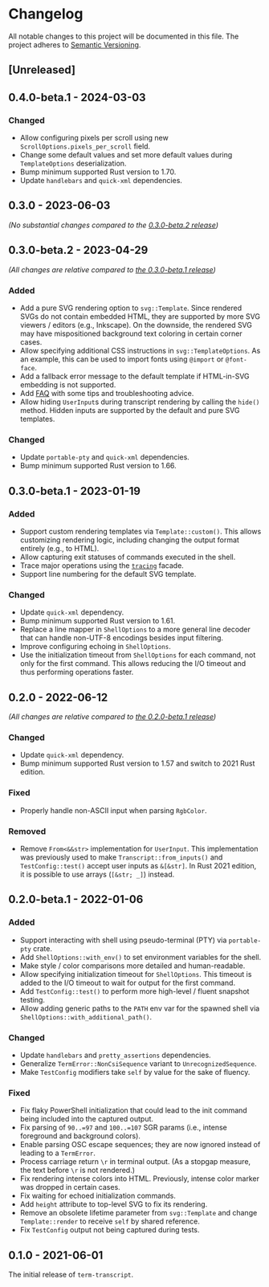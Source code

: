 # Changelog

All notable changes to this project will be documented in this file.
The project adheres to [Semantic Versioning](http://semver.org/spec/v2.0.0.html).

## [Unreleased]

## 0.4.0-beta.1 - 2024-03-03

### Changed

- Allow configuring pixels per scroll using new `ScrollOptions.pixels_per_scroll` field.
- Change some default values and set more default values during `TemplateOptions` deserialization.
- Bump minimum supported Rust version to 1.70.
- Update `handlebars` and `quick-xml` dependencies.

## 0.3.0 - 2023-06-03

*(No substantial changes compared to the [0.3.0-beta.2 release](#030-beta2---2023-04-29))*

## 0.3.0-beta.2 - 2023-04-29

*(All changes are relative compared to [the 0.3.0-beta.1 release](#030-beta1---2023-01-19))*

### Added

- Add a pure SVG rendering option to `svg::Template`. Since rendered SVGs do not contain
  embedded HTML, they are supported by more SVG viewers / editors (e.g., Inkscape).
  On the downside, the rendered SVG may have mispositioned background text coloring
  in certain corner cases.
- Allow specifying additional CSS instructions in `svg::TemplateOptions`.
  As an example, this can be used to import fonts using `@import` or `@font-face`.
- Add a fallback error message to the default template if HTML-in-SVG embedding
  is not supported.
- Add [FAQ](FAQ.md) with some tips and troubleshooting advice.
- Allow hiding `UserInput`s during transcript rendering by calling the `hide()` method.
  Hidden inputs are supported by the default and pure SVG templates.

### Changed

- Update `portable-pty` and `quick-xml` dependencies.
- Bump minimum supported Rust version to 1.66.

## 0.3.0-beta.1 - 2023-01-19

### Added

- Support custom rendering templates via `Template::custom()`. 
  This allows customizing rendering logic, including changing the output format
  entirely (e.g., to HTML).
- Allow capturing exit statuses of commands executed in the shell.
- Trace major operations using the [`tracing`](https://docs.rs/tracing/) facade.
- Support line numbering for the default SVG template.

### Changed

- Update `quick-xml` dependency.
- Bump minimum supported Rust version to 1.61.
- Replace a line mapper in `ShellOptions` to a more general line decoder that can handle
  non-UTF-8 encodings besides input filtering.
- Improve configuring echoing in `ShellOptions`.
- Use the initialization timeout from `ShellOptions` for each command, not only for
  the first command. This allows reducing the I/O timeout and thus performing operations faster.

## 0.2.0 - 2022-06-12

*(All changes are relative compared to [the 0.2.0-beta.1 release](#020-beta1---2022-01-06))*

### Changed

- Update `quick-xml` dependency.
- Bump minimum supported Rust version to 1.57 and switch to 2021 Rust edition.

### Fixed

- Properly handle non-ASCII input when parsing `RgbColor`.

### Removed

- Remove `From<&&str>` implementation for `UserInput`. This implementation was previously used
  to make `Transcript::from_inputs()` and `TestConfig::test()` accept user inputs as `&[&str]`.
  In Rust 2021 edition, it is possible to use arrays (`[&str; _]`) instead.

## 0.2.0-beta.1 - 2022-01-06

### Added

- Support interacting with shell using pseudo-terminal (PTY) via `portable-pty`
  crate.
- Add `ShellOptions::with_env()` to set environment variables for the shell.
- Make style / color comparisons more detailed and human-readable.
- Allow specifying initialization timeout for `ShellOptions`. This timeout
  is added to the I/O timeout to wait for output for the first command.
- Add `TestConfig::test()` to perform more high-level / fluent snapshot testing.
- Allow adding generic paths to the `PATH` env var for the spawned shell
  via `ShellOptions::with_additional_path()`.

### Changed

- Update `handlebars` and `pretty_assertions` dependencies.
- Generalize `TermError::NonCsiSequence` variant to `UnrecognizedSequence`.
- Make `TestConfig` modifiers take `self` by value for the sake of fluency.

### Fixed

- Fix flaky PowerShell initialization that could lead to the init command
  being included into the captured output.
- Fix parsing of `90..=97` and `100..=107` SGR params (i.e., intense foreground
  and background colors).
- Enable parsing OSC escape sequences; they are now ignored instead of leading
  to a `TermError`.
- Process carriage return `\r` in terminal output. (As a stopgap measure, the text
  before `\r` is not rendered.)
- Fix rendering intense colors into HTML. Previously, intense color marker
  was dropped in certain cases.
- Fix waiting for echoed initialization commands.
- Add `height` attribute to top-level SVG to fix its rendering.
- Remove an obsolete lifetime parameter from `svg::Template` and change `Template::render`
  to receive `self` by shared reference.
- Fix `TestConfig` output not being captured during tests.

## 0.1.0 - 2021-06-01

The initial release of `term-transcript`.
